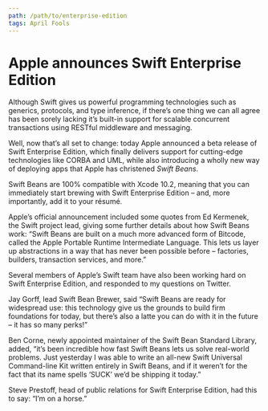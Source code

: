 ```yaml
---
path: /path/to/enterprise-edition
tags: April Fools
---
```

# Apple announces Swift Enterprise Edition

Although Swift gives us powerful programming technologies such as generics, protocols, and type inference, if there’s one thing we can all agree has been sorely lacking it’s built-in support for scalable concurrent transactions using RESTful middleware and messaging.

Well, now that’s all set to change: today Apple announced a beta release of Swift Enterprise Edition, which finally delivers support for cutting-edge technologies like CORBA and UML, while also introducing a wholly new way of deploying apps that Apple has christened *Swift Beans*.

Swift Beans are 100% compatible with Xcode 10.2, meaning that you can immediately start brewing with Swift Enterprise Edition – and, more importantly, add it to your résumé.

Apple’s official announcement included some quotes from Ed Kermenek, the Swift project lead, giving some further details about how Swift Beans work: “Swift Beans are built on a much more advanced form of Bitcode, called the Apple Portable Runtime Intermediate Language. This lets us layer up abstractions in a way that has never been possible before – factories, builders, transaction services, and more.”

Several members of Apple’s Swift team have also been working hard on Swift Enterprise Edition, and responded to my questions on Twitter.

Jay Gorff, lead Swift Bean Brewer, said “Swift Beans are ready for widespread use: this technology give us the grounds to build firm foundations for today, but there’s also a latte you can do with it in the future – it has so many perks!”

Ben Corne, newly appointed maintainer of the Swift Bean Standard Library, added, “it’s been incredible how fast Swift Beans lets us solve real-world problems. Just yesterday I was able to write an all-new Swift Universal Command-line Kit written entirely in Swift Beans, and if it weren’t for the fact that its name spells ‘SUCK’ we’d be shipping it today.”

Steve Prestoff, head of public relations for Swift Enterprise Edition, had this to say: “I’m on a horse.”
